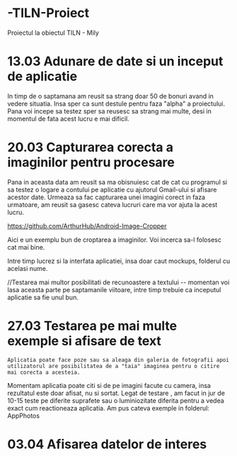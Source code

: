 # -TILN-Proiect
Proiectul la obiectul TILN - Mily


# 13.03 Adunare de date si un inceput de aplicatie

  In timp de o saptamana am reusit sa strang doar 50 de bonuri avand in vedere situatia. Insa sper ca sunt destule pentru faza "alpha" a proiectului. Pana voi incepe sa testez sper sa reusesc sa strang mai multe, desi in momentul de fata acest lucru e mai dificil.


# 20.03 Capturarea corecta a imaginilor pentru procesare

  Pana in aceasta data am reusit sa ma obisnuiesc cat de cat cu programul si sa testez o logare a contului pe aplicatie cu ajutorul Gmail-ului si afisare acestor date. Urmeaza sa fac capturarea unei imagini corect in faza urmatoare, am reusit sa gasesc cateva lucruri care ma vor ajuta la acest lucru.
  
  https://github.com/ArthurHub/Android-Image-Cropper
  
  Aici e un exemplu bun de croptarea a imaginilor. Voi incerca sa-l folosesc cat mai bine.
  
  Intre timp lucrez si la interfata aplicatiei, insa doar caut mockups, folderul cu acelasi nume.

//Testarea mai multor posibilitati de recunoastere a textului -- momentan voi lasa aceasta parte pe saptamanile viitoare, intre timp trebuie ca inceputul aplicatie sa fie unul bun.


# 27.03 Testarea pe mai multe exemple si afisare de text

    Aplicatia poate face poze sau sa aleaga din galeria de fotografii apoi utilizatorul are posibilitatea de a "taia" imaginea pentru o citire mai corecta a acesteia.
  Momentam aplicatia poate citi si de pe imagini facute cu camera, insa rezultatul este doar afisat, nu si sortat. 
    Legat de testare , am facut in jur de 10-15 teste pe diferite suprafete sau o luminiozitate diferita pentru a vedea exact cum reactioneaza aplicatia.
  Am pus cateva exemple in folderul: AppPhotos

# 03.04 Afisarea datelor de interes
